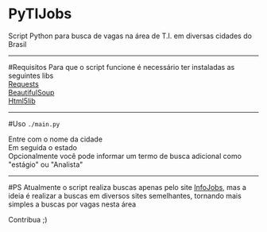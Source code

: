 # PyTIJobs
Script Python para busca de vagas na área de T.I. em diversas cidades do Brasil

-----------------------------------------------------------------------------------------------------------------------
#Requisitos
Para que o script funcione é necessário ter instaladas as seguintes libs
</br>[Requests](https://pypi.python.org/pypi/requests)
</br>[BeautifulSoup](https://pypi.python.org/pypi/beautifulsoup4)
</br>[Html5lib](https://pypi.python.org/pypi/html5lib)

-----------------------------------------------------------------------------------------------------------------------
#Uso
`./main.py`

Entre com o nome da cidade
</br>Em seguida o estado
</br>Opcionalmente você pode informar um termo de busca adicional como "estágio" ou "Analista"

-----------------------------------------------------------------------------------------------------------------------
#PS
Atualmente o script realiza buscas apenas pelo site [InfoJobs](http://www.infojobs.com.br/), mas a ideia é realizar a buscas em diversos sites semelhantes, tornando mais simples a buscas por vagas nesta área

Contribua ;)
